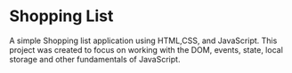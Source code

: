# Shopping List
A simple Shopping list application using HTML,CSS, and JavaScript.
This project was created to focus on working with the DOM, events, state, local storage and other fundamentals of JavaScript.

